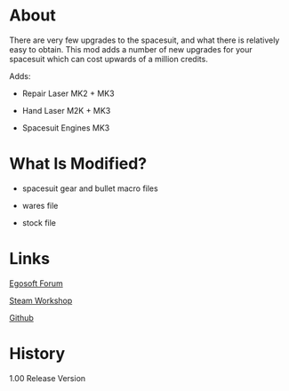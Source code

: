 # About

There are very few upgrades to the spacesuit, and what there is relatively easy to obtain. This mod adds a number of new upgrades for your spacesuit which can cost upwards of a million credits.

Adds:

* Repair Laser MK2 + MK3

* Hand Laser M2K + MK3

* Spacesuit Engines MK3

# What Is Modified?

* spacesuit gear and bullet macro files

* wares file

* stock file

# Links

[Egosoft Forum](https://forum.egosoft.com/viewtopic.php?f=181&t=419908)

[Steam Workshop](https://steamcommunity.com/sharedfiles/filedetails/?id=1911933573)

[Github](https://github.com/rovermicrover/x4-improved-spacesuit)

# History

1.00 Release Version